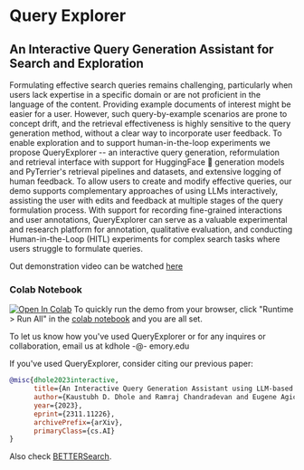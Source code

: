 # Query Explorer 
## An Interactive Query Generation Assistant for Search and Exploration


Formulating effective search queries remains challenging, particularly when users lack expertise in a specific domain or are not proficient in the language of the content. Providing example documents of interest might be easier for a user. However, such query-by-example scenarios are prone to concept drift, and the retrieval effectiveness is highly sensitive to the query generation method, without a clear way to incorporate user feedback. To enable exploration and to support human-in-the-loop experiments we propose QueryExplorer -- an interactive query generation, reformulation and retrieval interface with support for HuggingFace 🤗 generation models and PyTerrier's retrieval pipelines and datasets, and extensive logging of human feedback. To allow users to create and modify effective queries, our demo supports complementary approaches of using LLMs interactively, assisting the user with edits and feedback at multiple stages of the query formulation process. With support for recording fine-grained interactions and user annotations, QueryExplorer can serve as a valuable experimental and research platform for annotation, qualitative evaluation, and conducting Human-in-the-Loop (HITL) experiments for complex search tasks where users struggle to formulate queries.

Out demonstration video can be watched [here](https://www.youtube.com/watch?v=sXBU8-uWR3o)

### Colab Notebook
<a href="https://colab.research.google.com/github/emory-irlab/query-explorer/blob/main/Query_Explorer.ipynb" target="_parent"><img src="https://colab.research.google.com/assets/colab-badge.svg" alt="Open In Colab"/></a> To quickly run the demo from your browser, click "Runtime > Run All" in the [colab notebook](https://colab.research.google.com/github/emory-irlab/query-explorer/blob/main/Query_Explorer.ipynb) and you are all set.

To let us know how you've used QueryExplorer or for any inquires or collaboration, email us at kdhole -@- emory.edu

If you've used QueryExplorer, consider citing our previous paper:

```bibtex
@misc{dhole2023interactive,
      title={An Interactive Query Generation Assistant using LLM-based Prompt Modification and User Feedback}, 
      author={Kaustubh D. Dhole and Ramraj Chandradevan and Eugene Agichtein},
      year={2023},
      eprint={2311.11226},
      archivePrefix={arXiv},
      primaryClass={cs.AI}
}
```
Also check [BETTERSearch](https://github.com/emory-irlab/better-search/tree/main).
